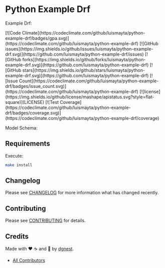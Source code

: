 # Python Example Drf

Example Drf:

<span class="badges">
[![Code Climate](https://codeclimate.com/github/luismayta/python-example-drf/badges/gpa.svg)](https://codeclimate.com/github/luismayta/python-example-drf)
[![GitHub issues](https://img.shields.io/github/issues/luismayta/python-example-drf.svg)](https://github.com/luismayta/python-example-drf/issues)
[![GitHub forks](https://img.shields.io/github/forks/luismayta/python-example-drf.svg)](https://github.com/luismayta/python-example-drf)
[![GitHub stars](https://img.shields.io/github/stars/luismayta/python-example-drf.svg)](https://github.com/luismayta/python-example-drf)
[![Issue Count](https://codeclimate.com/github/luismayta/python-example-drf/badges/issue_count.svg)](https://codeclimate.com/github/luismayta/python-example-drf)
[![license](https://img.shields.io/github/license/mashape/apistatus.svg?style=flat-square)](LICENSE)
[![Test Coverage](https://codeclimate.com/github/luismayta/python-example-drf/badges/coverage.svg)](https://codeclimate.com/github/luismayta/python-example-drf/coverage)
</span>

Model Schema:

## Requirements

Execute:

```bash
make install
```

## Changelog

Please see [CHANGELOG](CHANGELOG.md) for more information what has changed recently.

## Contributing

Please see [CONTRIBUTING](CONTRIBUTING.md) for details.

## Credits

Made with :heart: ️:coffee:️ and :pizza: by [dgnest][link-company].

- [All Contributors][link-contributors]


<!-- Other -->

[link-company]: https://github.com/hadenlabs
[link-contributors]: AUTHORS